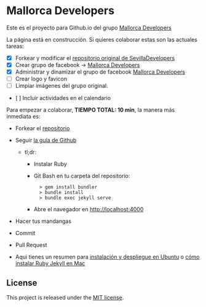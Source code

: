 # Mallorca Developers

Este es el proyecto para Github.io del grupo [Mallorca Developers](https://www.facebook.com/groups/MallorcaDevelopers)

La página está en construcción. Si quieres colaborar estas son las actuales tareas:
- [x] Forkear y modificar el [repositorio original de SevillaDevelopers](https://github.com/SevillaDevelopers/SevillaDevelopers.github.io)
- [x] Crear grupo de facebook -> [Mallorca Developers](https://www.facebook.com/groups/MallorcaDevelopers)
- [x] Administrar y dinamizar el grupo de facebook [Mallorca Developers](https://www.facebook.com/groups/MallorcaDevelopers)
- [ ] Crear logo y favicon
- [ ] Limpiar imágenes del grupo original.
- [ ] Incluir actividades en el calendario

Para empezar a colaborar, **TIEMPO TOTAL: 10 min**, la manera más inmediata es:

* Forkear el [repositorio](https://github.com/MallorcaDevelopers/mallorcadevelopers.github.io)
* Seguir [la guía de Github](https://help.github.com/articles/setting-up-your-github-pages-site-locally-with-jekyll/)
  * tl;dr:
    * Instalar Ruby
    * Git Bash en tu carpeta del repositorio:

            > gem install bundler
            > bundle install
            > bundle exec jekyll serve
    * Abre el navegador en [http://localhost:4000](http://localhost:4000)

* Hacer tus mandangas
* Commit
* Pull Request
* Aqui tienes un resumen para [instalación y despliegue en Ubuntu](https://gist.github.com/davidjguru/e9bcc0c40656dc68fcb66cab3f0d1900) o [cómo instalar Ruby  Jekyll en Mac](https://jekyllrb.com/docs/installation/macos/)


## License


This project is released under the [MIT license](LICENSE).
